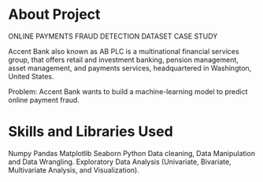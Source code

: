 # About Project
ONLINE PAYMENTS FRAUD DETECTION DATASET CASE STUDY

Accent Bank also known as AB PLC is a multinational financial services group, that
offers retail and investment banking, pension management, asset management, and
payments services, headquartered in Washington, United States.

Problem:
Accent Bank wants to build a machine-learning model to predict online payment fraud.


# Skills and Libraries Used
Numpy
Pandas
Matplotlib
Seaborn
Python
Data cleaning, Data Manipulation and Data Wrangling.
Exploratory Data Analysis (Univariate, Bivariate, Multivariate Analysis, and Visualization).